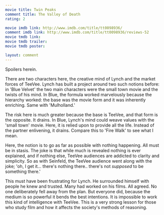 ```yaml
---
movie title: Twin Peaks
comment title: The Valley of Death
rating: 2

movie imdb link: http://www.imdb.com/title/tt0098936/
comment imdb link: http://www.imdb.com/title/tt0098936/reviews-52
movie tmdb link: 
movie tmdb trailer: 
movie tmdb poster: 

layout: comment
---
```


Spoilers herein.

There are two characters here, the creative mind of Lynch and the market forces of TeeVee. Lynch has built a project around two such notions before: in 'Blue Velvet' the two main characters were the small town movie and the twists of his mind. In Blue, the formula worked marvelously because the hierarchy worked: the base was the movie form and it was inherently enriching. Same with 'Mulholland.'

The risk here is much greater because the base is TeeVee, and that form is the opposite. It drains. In Blue, Lynch's mind could weave values with the 'small town' movie. Here, it is relied upon to provide all the life. Instead of the partner enlivening, it drains. Compare this to 'Fire Walk' to see what I mean.

Here, the notion is to go as far as possible with nothing happening. All must be in stasis. The joke is that while much is revealed nothing is ever explained, and if nothing else, TeeVee audiences are addicted to clarity and simplicity. So as with Seinfeld, the TeeVee audience went along with the joke; 'oh, I get it... there's nothing there.. there's not _supposed_ to be something there.'

This must have been frustrating for Lynch. He surrounded himself with people he knew and trusted. Many had worked on his films. All agreed. No one deliberately fell away from the plan. But everyone did, because the medium is so powerful it bends the best intentions. It is impossible to work this kind of intelligence with TeeVee. This is a very strong lesson for those who study film and how it affects the society's methods of reasoning.